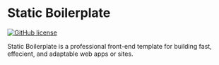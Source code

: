 # Static Boilerplate
[![GitHub license](https://img.shields.io/github/license/Codilation/static-boilerplate)](https://github.com/Codilation/static-boilerplate/blob/master/LICENSE)

Static Boilerplate is a professional front-end template for building fast, effecient, and adaptable web apps or sites.